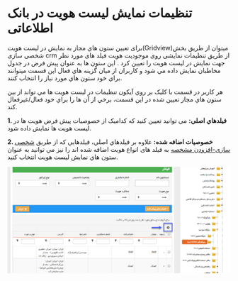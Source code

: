 #  تنظیمات نمایش لیست هویت در بانک اطلاعاتی 

برای تعیین ستون هاي مجاز به نمايش در لیست هویت(Gridview)میتوان از طریق بخش شخصی سازی crm از طریق تنظیمات نمایشی روی موجودیت هویت فیلد های مورد نظر جهت نمایش در لیست هویت را تعیین کرد . اين ستون ها به عنوان پیش فرض در جدول مخاطبان نمايش داده مي شود و کاربران از ميان گزينه هاي فعال اين قسمت میتوانند براي خود ستون هاي مورد نياز را انتخاب کنند.

هر کاربر در قسمت  با کليک بر روي آيکون تنظيمات در لیست هویت ها مي تواند از بين ستون هاي مجاز تعيين شده در اين قسمت، برخي از آن ها را براي خود فعال/غيرفعال کند.


**1. فيلدهاي اصلي:** مي توانيد تعيين کنيد که کداميک از خصوصيات پيش فرض هویت ها در ليست هویت ها نمايش داده شود.

**2. خصوصيات اضافه شده:** علاوه بر فيلدهاي اصلي، فيلدهايي که از طريق [شخصی سازی-افزودن مشخصه](https://github.com/1stco/PayamGostarDocs/blob/master/Help/Settings/Personalization-crm/Overview/General-information/Add-features/Add-features.md) به  فیلد های انواع هویت اضافه شده اند را نيز مي توانيد به عنوان ستون هاي نمايش لیست هویت انتخاب کنيد.

![](bank6.png)


